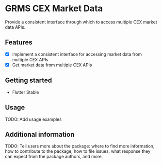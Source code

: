 # GRMS CEX Market Data

Provide a consistent interface through which to access multiple CEX market data APIs.

## Features

- [x] Implement a consistent interface for accessing market data from multiple CEX APIs
- [x] Get market data from multiple CEX APIs

## Getting started

- Flutter Stable

## Usage

TODO: Add usage examples

## Additional information

TODO: Tell users more about the package: where to find more information, how to
contribute to the package, how to file issues, what response they can expect
from the package authors, and more.
